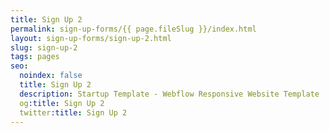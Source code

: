 ```yaml
---
title: Sign Up 2
permalink: sign-up-forms/{{ page.fileSlug }}/index.html
layout: sign-up-forms/sign-up-2.html
slug: sign-up-2
tags: pages
seo:
  noindex: false
  title: Sign Up 2
  description: Startup Template - Webflow Responsive Website Template
  og:title: Sign Up 2
  twitter:title: Sign Up 2
---
```



